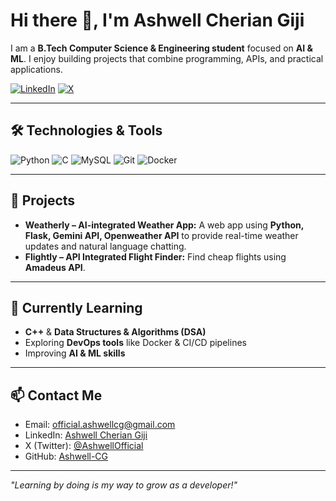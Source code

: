 # Hi there 👋, I'm Ashwell Cherian Giji

I am a **B.Tech Computer Science & Engineering student** focused on **AI & ML**. I enjoy building projects that combine programming, APIs, and practical applications.  

[![LinkedIn](https://img.shields.io/badge/LinkedIn-Ashwell%20Cherian-blue?style=flat&logo=linkedin)](https://www.linkedin.com/in/ashwell-cherian-giji-413bb1312/) [![X](https://img.shields.io/badge/X-AshwellOfficial-14171A?style=flat&logo=twitter&logoColor=white)](https://x.com/AshwellOfficial)

---

## 🛠️ Technologies & Tools

![Python](https://img.shields.io/badge/Python-3776AB?style=for-the-badge&logo=python&logoColor=white) 
![C](https://img.shields.io/badge/C-00599C?style=for-the-badge&logo=c&logoColor=white) 
![MySQL](https://img.shields.io/badge/MySQL-4479A1?style=for-the-badge&logo=mysql&logoColor=white) 
![Git](https://img.shields.io/badge/Git-F05032?style=for-the-badge&logo=git&logoColor=white) 
![Docker](https://img.shields.io/badge/Docker-2496ED?style=for-the-badge&logo=docker&logoColor=white)

---

## 🚀 Projects
- **Weatherly – AI-integrated Weather App:** A web app using **Python, Flask, Gemini API, Openweather API** to provide real-time weather updates and natural language chatting.      
- **Flightly – API Integrated Flight Finder:** Find cheap flights using **Amadeus API**.  

---

## 🌱 Currently Learning
- **C++** & **Data Structures & Algorithms (DSA)**  
- Exploring **DevOps tools** like Docker & CI/CD pipelines  
- Improving **AI & ML skills**  

---

## 📫 Contact Me
- Email: [official.ashwellcg@gmail.com](mailto:official.ashwellcg@gmail.com)  
- LinkedIn: [Ashwell Cherian Giji](https://www.linkedin.com/in/ashwell-cherian-giji-413bb1312/)  
- X (Twitter): [@AshwellOfficial](https://x.com/AshwellOfficial)  
- GitHub: [Ashwell-CG](https://github.com/Ashwell-CG)

---

*"Learning by doing is my way to grow as a developer!"*
